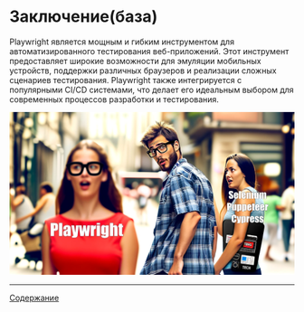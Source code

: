 # Заключение(база)

Playwright является мощным и гибким инструментом для автоматизированного тестирования веб-приложений. Этот инструмент предоставляет широкие возможности для эмуляции мобильных устройств, поддержки различных браузеров и реализации сложных сценариев тестирования. Playwright также интегрируется с популярными CI/CD системами, что делает его идеальным выбором для современных процессов разработки и тестирования.

![alt text](/assets/conclusion.png)

---

[Содержание](/sections.md)
